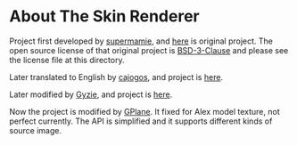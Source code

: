 # About The Skin Renderer

Project first developed by [supermamie](https://github.com/supermamie),
and [here](https://github.com/supermamie/php-Minecraft-3D-skin) is original project.
The open source license of that original project is [BSD-3-Clause](https://github.com/supermamie/php-Minecraft-3D-skin/blob/7b50bc7a439adb1fb9c5a4f65b8db0e5484de95d/3d.php#L2-L26) and please see the license file at this directory.

Later translated to English by [cajogos](https://github.com/cajogos), and project is [here](https://github.com/cajogos/php-Minecraft-3D-Skin-Renderer).

Later modified by [Gyzie](https://github.com/Gyzie), and project is [here](https://github.com/Gyzie/php-Minecraft-3D-Skin-Renderer).

Now the project is modified by [GPlane](https://github.com/g-plane). It fixed for Alex model texture, not perfect currently.
The API is simplified and it supports different kinds of source image.
